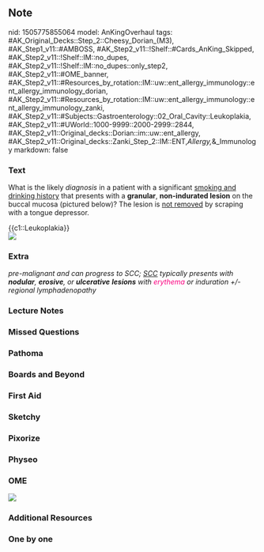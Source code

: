 ## Note
nid: 1505775855064
model: AnKingOverhaul
tags: #AK_Original_Decks::Step_2::Cheesy_Dorian_(M3), #AK_Step1_v11::#AMBOSS, #AK_Step2_v11::!Shelf::#Cards_AnKing_Skipped, #AK_Step2_v11::!Shelf::IM::no_dupes, #AK_Step2_v11::!Shelf::IM::no_dupes::only_step2, #AK_Step2_v11::#OME_banner, #AK_Step2_v11::#Resources_by_rotation::IM::uw::ent_allergy_immunology::ent_allergy_immunology_dorian, #AK_Step2_v11::#Resources_by_rotation::IM::uw::ent_allergy_immunology::ent_allergy_immunology_zanki, #AK_Step2_v11::#Subjects::Gastroenterology::02_Oral_Cavity::Leukoplakia, #AK_Step2_v11::#UWorld::1000-9999::2000-2999::2844, #AK_Step2_v11::Original_decks::Dorian::im::uw::ent_allergy, #AK_Step2_v11::Original_decks::Zanki_Step_2::IM::ENT,_Allergy,_&_Immunology
markdown: false

### Text
What is the likely <i>diagnosis</i> in a patient with a significant
<u>smoking and drinking history</u> that presents with a
<b>granular</b>, <b>non-indurated lesion</b> on the buccal mucosa
(pictured below)? The lesion is <u>not removed</u> by scraping with
a tongue depressor.
<div>
  {{c1::Leukoplakia}}
</div>
<div><img src="make%20me%20nuts.png"></div>

### Extra
<i>pre-malignant and can progress to SCC; <u>SCC</u> typically
presents with <b>nodular</b>, <b>erosive</b>, or <b>ulcerative</b>
<b>lesions</b> with <font color="#FC0280">erythema</font> or
induration +/- regional lymphadenopathy</i>

### Lecture Notes


### Missed Questions


### Pathoma


### Boards and Beyond


### First Aid


### Sketchy


### Pixorize


### Physeo


### OME
<div class="ome-widget">
  <a href="https://onlinemeded.org?ref=anki"><img src=
  "_OME_AnkiFlashcards_General_4.png"></a>
</div>

### Additional Resources


### One by one

